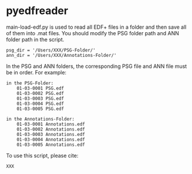 # pyedfreader

main-load-edf.py is used to read all EDF+ files in a folder and then save all of them into .mat files. You should modify the PSG folder path and ANN folder path in the script.

    psg_dir = '/Users/XXX/PSG-Folder/'
    ann_dir = '/Users/XXX/Annotations-Folder/'

In the PSG and ANN folders, the corresponding PSG file and ANN file must be in order. For example:
    
    in the PSG-Folder:
    	01-03-0001 PSG.edf
    	01-03-0002 PSG.edf
    	01-03-0003 PSG.edf
    	01-03-0004 PSG.edf
    	01-03-0005 PSG.edf
    	
    in the Annotations-Folder:
    	01-03-0001 Annotations.edf
    	01-03-0002 Annotations.edf
    	01-03-0003 Annotations.edf
    	01-03-0004 Annotations.edf
    	01-03-0005 Annotations.edf
 
To use this script, please cite:

	XXX	